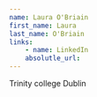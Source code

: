 ```yaml
---
name: Laura O'Briain
first_name: Laura
last_name: O'Briain
links:
	- name: LinkedIn
	absolutle_url:
---
```

Trinity college Dublin 

